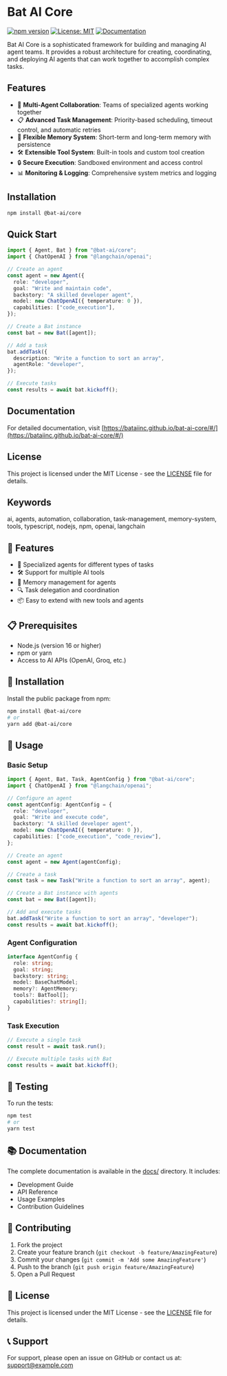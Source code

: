 # Bat AI Core

[![npm version](https://badge.fury.io/js/%40bat-ai%2Fcore.svg)](https://badge.fury.io/js/%40bat-ai%2Fcore)
[![License: MIT](https://img.shields.io/badge/License-MIT-yellow.svg)](https://opensource.org/licenses/MIT)
[![Documentation](https://img.shields.io/badge/Documentation-Online-blue)](https://bataiinc.github.io/bat-ai-core/#/)

Bat AI Core is a sophisticated framework for building and managing AI agent teams. It provides a robust architecture for creating, coordinating, and deploying AI agents that can work together to accomplish complex tasks.

## Features

- 🤖 **Multi-Agent Collaboration**: Teams of specialized agents working together
- 📋 **Advanced Task Management**: Priority-based scheduling, timeout control, and automatic retries
- 🧠 **Flexible Memory System**: Short-term and long-term memory with persistence
- 🛠️ **Extensible Tool System**: Built-in tools and custom tool creation
- 🔒 **Secure Execution**: Sandboxed environment and access control
- 📊 **Monitoring & Logging**: Comprehensive system metrics and logging

## Installation

```bash
npm install @bat-ai/core
```

## Quick Start

```typescript
import { Agent, Bat } from "@bat-ai/core";
import { ChatOpenAI } from "@langchain/openai";

// Create an agent
const agent = new Agent({
  role: "developer",
  goal: "Write and maintain code",
  backstory: "A skilled developer agent",
  model: new ChatOpenAI({ temperature: 0 }),
  capabilities: ["code_execution"],
});

// Create a Bat instance
const bat = new Bat([agent]);

// Add a task
bat.addTask({
  description: "Write a function to sort an array",
  agentRole: "developer",
});

// Execute tasks
const results = await bat.kickoff();
```

## Documentation

For detailed documentation, visit [https://bataiinc.github.io/bat-ai-core/#/](https://bataiinc.github.io/bat-ai-core/#/)

## License

This project is licensed under the MIT License - see the [LICENSE](LICENSE) file for details.

## Keywords

ai, agents, automation, collaboration, task-management, memory-system, tools, typescript, nodejs, npm, openai, langchain

## 🚀 Features

- 🤖 Specialized agents for different types of tasks
- 🛠️ Support for multiple AI tools
- 🔄 Memory management for agents
- 🔍 Task delegation and coordination
- 📦 Easy to extend with new tools and agents

## 📋 Prerequisites

- Node.js (version 16 or higher)
- npm or yarn
- Access to AI APIs (OpenAI, Groq, etc.)

## 🔧 Installation

Install the public package from npm:

```bash
npm install @bat-ai/core
# or
yarn add @bat-ai/core
```

## 🎯 Usage

### Basic Setup

```typescript
import { Agent, Bat, Task, AgentConfig } from "@bat-ai/core";
import { ChatOpenAI } from "@langchain/openai";

// Configure an agent
const agentConfig: AgentConfig = {
  role: "developer",
  goal: "Write and execute code",
  backstory: "A skilled developer agent",
  model: new ChatOpenAI({ temperature: 0 }),
  capabilities: ["code_execution", "code_review"],
};

// Create an agent
const agent = new Agent(agentConfig);

// Create a task
const task = new Task("Write a function to sort an array", agent);

// Create a Bat instance with agents
const bat = new Bat([agent]);

// Add and execute tasks
bat.addTask("Write a function to sort an array", "developer");
const results = await bat.kickoff();
```

### Agent Configuration

```typescript
interface AgentConfig {
  role: string;
  goal: string;
  backstory: string;
  model: BaseChatModel;
  memory?: AgentMemory;
  tools?: BatTool[];
  capabilities?: string[];
}
```

### Task Execution

```typescript
// Execute a single task
const result = await task.run();

// Execute multiple tasks with Bat
const results = await bat.kickoff();
```

## 🧪 Testing

To run the tests:

```bash
npm test
# or
yarn test
```

## 📚 Documentation

The complete documentation is available in the [docs/](docs/) directory. It includes:

- Development Guide
- API Reference
- Usage Examples
- Contribution Guidelines

## 🤝 Contributing

1. Fork the project
2. Create your feature branch (`git checkout -b feature/AmazingFeature`)
3. Commit your changes (`git commit -m 'Add some AmazingFeature'`)
4. Push to the branch (`git push origin feature/AmazingFeature`)
5. Open a Pull Request

## 📄 License

This project is licensed under the MIT License - see the [LICENSE](LICENSE) file for details.

## 📞 Support

For support, please open an issue on GitHub or contact us at: support@example.com
